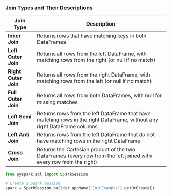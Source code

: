 ### Join Types and Their Descriptions

| Join Type          | Description                                                                 |
|--------------------|-----------------------------------------------------------------------------|
| **Inner Join**      | Returns rows that have matching keys in both DataFrames                     |
| **Left Outer Join** | Returns all rows from the left DataFrame, with matching rows from the right (or null if no match) |
| **Right Outer Join**| Returns all rows from the right DataFrame, with matching rows from the left (or null if no match) |
| **Full Outer Join** | Returns all rows from both DataFrames, with null for missing matches        |
| **Left Semi Join**  | Returns rows from the left DataFrame that have matching rows in the right DataFrame, without any right DataFrame columns |
| **Left Anti Join**  | Returns rows from the left DataFrame that do not have matching rows in the right DataFrame |
| **Cross Join**      | Returns the Cartesian product of the two DataFrames (every row from the left joined with every row from the right) |


```python
from pyspark.sql import SparkSession

# Create a Spark session
spark = SparkSession.builder.appName("JoinExample").getOrCreate()
```
